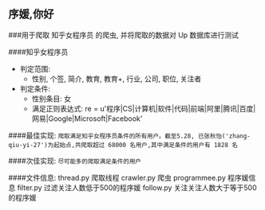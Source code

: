 ##	序媛,你好

###用于爬取 知乎女程序员 的爬虫, 并将爬取的数据对 Up 数据库进行测试

####知乎女程序员
- 判定范围:
	+ 性别, 个签, 简介, 教育, 教育+, 行业, 公司, 职位, 关注者
- 判定条件:
	+ 性别条目: 女
	+ 满足正则表达式: re = u'程序|CS|计算机|软件|代码|前端|阿里|腾讯|百度|网易|Google|Microsoft|Facebook'


####最佳实现:
`爬取满足知乎女程序员条件的所有用户。截至5.28, 已张秋怡('zhang-qiu-yi-27')为起始点,共爬取超过 68000 名用户,其中满足条件的用户有 1828 名`

####次佳实现:
`尽可能多的爬取满足条件的用户`


####文件信息:
	thread.py      爬取线程
	crawler.py     爬虫
	programmee.py  程序媛信息
	filter.py      过滤关注人数低于500的程序媛
	follow.py      关注关注人数大于等于500的程序媛
